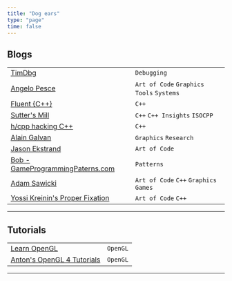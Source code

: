 ```yaml
---
title: "Dog ears"
type: "page"
time: false
---
```

## Blogs
|||
|-----|-----|
|[TimDbg](https://www.timdbg.com/)|`Debugging`|
|[Angelo Pesce](https://c0de517e.blogspot.com/) | `Art of Code` `Graphics` `Tools` `Systems`|
|[Fluent {C++}](https://www.fluentcpp.com/) | `C++`|
|[Sutter's Mill](https://herbsutter.com/) | `C++` `C++ Insights` `ISOCPP`|
|[h/cpp hacking C++](https://hackingcpp.com/index.html) | `C++`|
|[Alain Galvan](https://alain.xyz/blog) | `Graphics` `Research`|
|[Jason Ekstrand](https://www.jlekstrand.net/jason/blog/) | `Art of Code`|
|[Bob - GameProgrammingPaterns.com](http://journal.stuffwithstuff.com) | `Patterns`|
|[Adam Sawicki](https://asawicki.info/) | `Art of Code` `C++` `Graphics` `Games`|
|[Yossi Kreinin's Proper Fixation](http://yosefk.com/blog/)|`Art of Code` `C++`
_________ 

## Tutorials
|||
|-----|-----|
|[Learn OpenGL](https://learnopengl.com)| `OpenGL`|
|[Anton's OpenGL 4 Tutorials](https://antongerdelan.net/opengl)| `OpenGL`|
_________ 